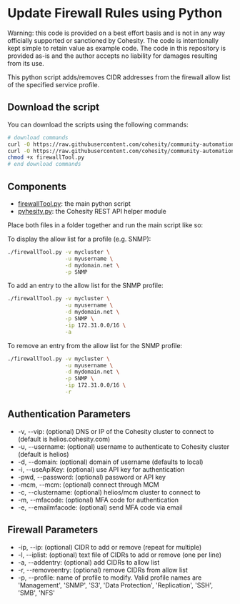 # Update Firewall Rules using Python

Warning: this code is provided on a best effort basis and is not in any way officially supported or sanctioned by Cohesity. The code is intentionally kept simple to retain value as example code. The code in this repository is provided as-is and the author accepts no liability for damages resulting from its use.

This python script adds/removes CIDR addresses from the firewall allow list of the specified service profile.

## Download the script

You can download the scripts using the following commands:

```bash
# download commands
curl -O https://raw.githubusercontent.com/cohesity/community-automation-samples/main/python/firewallTool/firewallTool.py
curl -O https://raw.githubusercontent.com/cohesity/community-automation-samples/main/python/pyhesity.py
chmod +x firewallTool.py
# end download commands
```

## Components

* [firewallTool.py](https://raw.githubusercontent.com/cohesity/community-automation-samples/main/python/firewallTool/firewallTool.py): the main python script
* [pyhesity.py](https://raw.githubusercontent.com/cohesity/community-automation-samples/main/python/pyhesity/pyhesity.py): the Cohesity REST API helper module

Place both files in a folder together and run the main script like so:

To display the allow list for a profile (e.g. SNMP):

```bash
./firewallTool.py -v mycluster \
                  -u myusername \
                  -d mydomain.net \
                  -p SNMP
```

To add an entry to the allow list for the SNMP profile:

```bash
./firewallTool.py -v mycluster \
                  -u myusername \
                  -d mydomain.net \
                  -p SNMP \
                  -ip 172.31.0.0/16 \
                  -a
```

To remove an entry from the allow list for the SNMP profile:

```bash
./firewallTool.py -v mycluster \
                  -u myusername \
                  -d mydomain.net \
                  -p SNMP \
                  -ip 172.31.0.0/16 \
                  -r
```

## Authentication Parameters

* -v, --vip: (optional) DNS or IP of the Cohesity cluster to connect to (default is helios.cohesity.com)
* -u, --username: (optional) username to authenticate to Cohesity cluster (default is helios)
* -d, --domain: (optional) domain of username (defaults to local)
* -i, --useApiKey: (optional) use API key for authentication
* -pwd, --password: (optional) password or API key
* -mcm, --mcm: (optional) connect through MCM
* -c, --clustername: (optional) helios/mcm cluster to connect to
* -m, --mfacode: (optional) MFA code for authentication
* -e, --emailmfacode: (optional) send MFA code via email

## Firewall Parameters

* -ip, --ip: (optional) CIDR to add or remove (repeat for multiple)
* -l, --iplist: (optional) text file of CIDRs to add or remove (one per line)
* -a, --addentry: (optional) add CIDRs to allow list
* -r, --removeentry: (optional) remove CIDRs from allow list
* -p, --profile: name of profile to modify. Valid profile names are 'Management', 'SNMP', 'S3', 'Data Protection', 'Replication', 'SSH', 'SMB', 'NFS'
